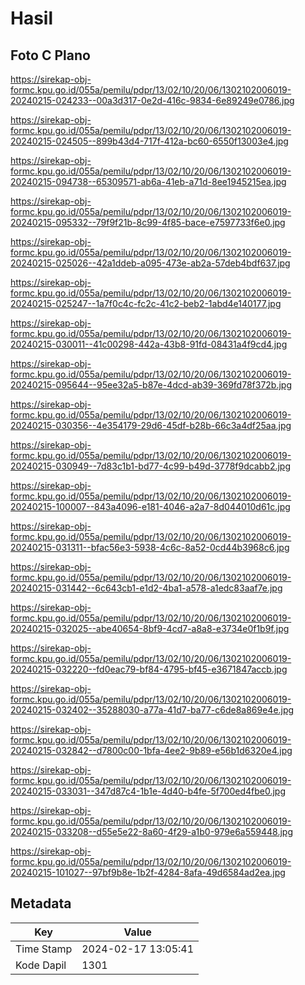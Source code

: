 # Hasil

## Foto C Plano

https://sirekap-obj-formc.kpu.go.id/055a/pemilu/pdpr/13/02/10/20/06/1302102006019-20240215-024233--00a3d317-0e2d-416c-9834-6e89249e0786.jpg

https://sirekap-obj-formc.kpu.go.id/055a/pemilu/pdpr/13/02/10/20/06/1302102006019-20240215-024505--899b43d4-717f-412a-bc60-6550f13003e4.jpg

https://sirekap-obj-formc.kpu.go.id/055a/pemilu/pdpr/13/02/10/20/06/1302102006019-20240215-094738--65309571-ab6a-41eb-a71d-8ee1945215ea.jpg

https://sirekap-obj-formc.kpu.go.id/055a/pemilu/pdpr/13/02/10/20/06/1302102006019-20240215-095332--79f9f21b-8c99-4f85-bace-e7597733f6e0.jpg

https://sirekap-obj-formc.kpu.go.id/055a/pemilu/pdpr/13/02/10/20/06/1302102006019-20240215-025026--42a1ddeb-a095-473e-ab2a-57deb4bdf637.jpg

https://sirekap-obj-formc.kpu.go.id/055a/pemilu/pdpr/13/02/10/20/06/1302102006019-20240215-025247--1a7f0c4c-fc2c-41c2-beb2-1abd4e140177.jpg

https://sirekap-obj-formc.kpu.go.id/055a/pemilu/pdpr/13/02/10/20/06/1302102006019-20240215-030011--41c00298-442a-43b8-91fd-08431a4f9cd4.jpg

https://sirekap-obj-formc.kpu.go.id/055a/pemilu/pdpr/13/02/10/20/06/1302102006019-20240215-095644--95ee32a5-b87e-4dcd-ab39-369fd78f372b.jpg

https://sirekap-obj-formc.kpu.go.id/055a/pemilu/pdpr/13/02/10/20/06/1302102006019-20240215-030356--4e354179-29d6-45df-b28b-66c3a4df25aa.jpg

https://sirekap-obj-formc.kpu.go.id/055a/pemilu/pdpr/13/02/10/20/06/1302102006019-20240215-030949--7d83c1b1-bd77-4c99-b49d-3778f9dcabb2.jpg

https://sirekap-obj-formc.kpu.go.id/055a/pemilu/pdpr/13/02/10/20/06/1302102006019-20240215-100007--843a4096-e181-4046-a2a7-8d044010d61c.jpg

https://sirekap-obj-formc.kpu.go.id/055a/pemilu/pdpr/13/02/10/20/06/1302102006019-20240215-031311--bfac56e3-5938-4c6c-8a52-0cd44b3968c6.jpg

https://sirekap-obj-formc.kpu.go.id/055a/pemilu/pdpr/13/02/10/20/06/1302102006019-20240215-031442--6c643cb1-e1d2-4ba1-a578-a1edc83aaf7e.jpg

https://sirekap-obj-formc.kpu.go.id/055a/pemilu/pdpr/13/02/10/20/06/1302102006019-20240215-032025--abe40654-8bf9-4cd7-a8a8-e3734e0f1b9f.jpg

https://sirekap-obj-formc.kpu.go.id/055a/pemilu/pdpr/13/02/10/20/06/1302102006019-20240215-032220--fd0eac79-bf84-4795-bf45-e3671847accb.jpg

https://sirekap-obj-formc.kpu.go.id/055a/pemilu/pdpr/13/02/10/20/06/1302102006019-20240215-032402--35288030-a77a-41d7-ba77-c6de8a869e4e.jpg

https://sirekap-obj-formc.kpu.go.id/055a/pemilu/pdpr/13/02/10/20/06/1302102006019-20240215-032842--d7800c00-1bfa-4ee2-9b89-e56b1d6320e4.jpg

https://sirekap-obj-formc.kpu.go.id/055a/pemilu/pdpr/13/02/10/20/06/1302102006019-20240215-033031--347d87c4-1b1e-4d40-b4fe-5f700ed4fbe0.jpg

https://sirekap-obj-formc.kpu.go.id/055a/pemilu/pdpr/13/02/10/20/06/1302102006019-20240215-033208--d55e5e22-8a60-4f29-a1b0-979e6a559448.jpg

https://sirekap-obj-formc.kpu.go.id/055a/pemilu/pdpr/13/02/10/20/06/1302102006019-20240215-101027--97bf9b8e-1b2f-4284-8afa-49d6584ad2ea.jpg


## Metadata

| Key        | Value               |
| ---------- | ------------------- |
| Time Stamp | 2024-02-17 13:05:41 |
| Kode Dapil | 1301                |



